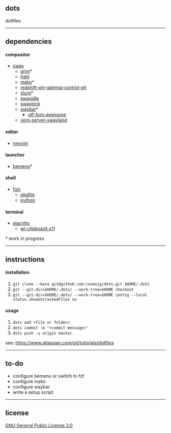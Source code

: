 ## dots
dotfiles

---

## dependencies
#### compositor
* [sway](https://wiki.archlinux.org/index.php/Sway)
    * [grim](https://github.com/emersion/grim)*
    * [light](https://wiki.archlinux.org/index.php?title=Light)
    * [mako](https://github.com/emersion/mako)*
    * [redshift-wlr-gamma-control-git](https://wiki.archlinux.org/index.php/Redshift)
    * [slurp](https://github.com/emersion/slurp)*
    * [swayidle](https://github.com/swaywm/swayidle)
    * [swaylock](https://github.com/swaywm/swaylock)
    * [waybar](https://github.com/Alexays/Waybar)*
        * [otf-font-awesome](https://github.com/FortAwesome/Font-Awesome)
    * [xorg-server-xwayland](https://wiki.archlinux.org/index.php/Wayland#XWayland)

#### editor
* [neovim](https://wiki.archlinux.org/index.php/Neovim)

#### launcher
* [bemenu](https://github.com/Cloudef/bemenu)*

#### shell
* [fish](https://wiki.archlinux.org/index.php/Fish)
    * [pkgfile](https://wiki.archlinux.org/index.php/Pkgfile)
    * [python](https://wiki.archlinux.org/index.php/Python)

#### terminal
* [alacritty](https://wiki.archlinux.org/index.php/Alacritty)
    * [wl-clipboard-x11](https://github.com/brunelli/wl-clipboard-x11)

\* work in progress

---

## instructions
#### installation
1. ```git clone --bare git@github.com:cosmojg/dots.git $HOME/.dots```
1. ```git --git-dir=$HOME/.dots/ --work-tree=$HOME checkout```
1. ```git --git-dir=$HOME/.dots/ --work-tree=$HOME config --local status.showUntrackedFiles no```

#### usage
1. ```dots add <file or folder>```
1. ```dots commit -m "<commit message>"```
1. ```dots push -u origin master```

see: https://www.atlassian.com/git/tutorials/dotfiles

---

## to-do
* configure bemenu or switch to fzf
* configure mako
* configure waybar
* write a setup script

---

## license

[GNU General Public License 3.0](LICENSE)
